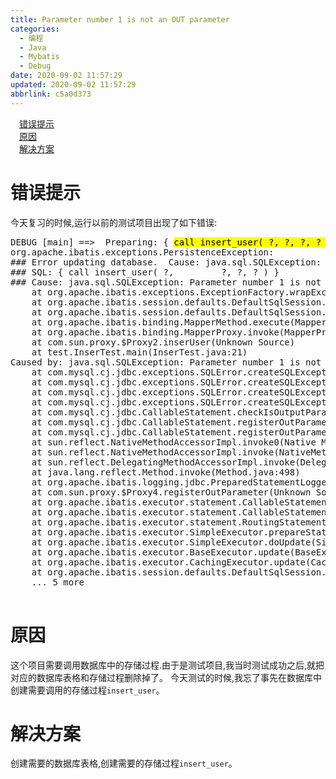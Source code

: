 ```yaml
---
title: Parameter number 1 is not an OUT parameter
categories: 
  - 编程
  - Java
  - Mybatis
  - Debug
date: 2020-09-02 11:57:29
updated: 2020-09-02 11:57:29
abbrlink: c5a0d373
---
```

<div id='my_toc'><a href="/blog/c5a0d373/#错误提示" class="header_1">错误提示</a>&nbsp;<br><a href="/blog/c5a0d373/#原因" class="header_1">原因</a>&nbsp;<br><a href="/blog/c5a0d373/#解决方案" class="header_1">解决方案</a>&nbsp;<br></div>
<style>.header_1{margin-left: 1em;}.header_2{margin-left: 2em;}.header_3{margin-left: 3em;}.header_4{margin-left: 4em;}.header_5{margin-left: 5em;}.header_6{margin-left: 6em;}</style>
<!--more-->
<script>if (navigator.platform.search('arm')==-1){document.getElementById('my_toc').style.display = 'none';}var e,p = document.getElementsByTagName('p');while (p.length>0) {e = p[0];e.parentElement.removeChild(e);}</script>

<!--end-->
# 错误提示
今天复习的时候,运行以前的测试项目出现了如下错误:
<pre>
DEBUG [main] ==&gt;  Preparing: { <mark>call insert_user( ?, ?, ?, ? )</mark> } 
org.apache.ibatis.exceptions.PersistenceException: 
&#35;&#35;&#35; Error updating database.  Cause: java.sql.SQLException: <mark>Parameter number 1 is not an OUT parameter</mark>
&#35;&#35;&#35; SQL: { call insert_user( ?,         ?, ?, ? ) }
&#35;&#35;&#35; Cause: java.sql.SQLException: Parameter number 1 is not an OUT parameter
	at org.apache.ibatis.exceptions.ExceptionFactory.wrapException(ExceptionFactory.java:30)
	at org.apache.ibatis.session.defaults.DefaultSqlSession.update(DefaultSqlSession.java:200)
	at org.apache.ibatis.session.defaults.DefaultSqlSession.insert(DefaultSqlSession.java:185)
	at org.apache.ibatis.binding.MapperMethod.execute(MapperMethod.java:57)
	at org.apache.ibatis.binding.MapperProxy.invoke(MapperProxy.java:59)
	at com.sun.proxy.$Proxy2.inserUser(Unknown Source)
	at test.InserTest.main(InserTest.java:21)
Caused by: java.sql.SQLException: Parameter number 1 is not an OUT parameter
	at com.mysql.cj.jdbc.exceptions.SQLError.createSQLException(SQLError.java:129)
	at com.mysql.cj.jdbc.exceptions.SQLError.createSQLException(SQLError.java:97)
	at com.mysql.cj.jdbc.exceptions.SQLError.createSQLException(SQLError.java:89)
	at com.mysql.cj.jdbc.exceptions.SQLError.createSQLException(SQLError.java:63)
	at com.mysql.cj.jdbc.CallableStatement.checkIsOutputParam(CallableStatement.java:643)
	at com.mysql.cj.jdbc.CallableStatement.registerOutParameter(CallableStatement.java:1714)
	at com.mysql.cj.jdbc.CallableStatement.registerOutParameter(CallableStatement.java:1722)
	at sun.reflect.NativeMethodAccessorImpl.invoke0(Native Method)
	at sun.reflect.NativeMethodAccessorImpl.invoke(NativeMethodAccessorImpl.java:62)
	at sun.reflect.DelegatingMethodAccessorImpl.invoke(DelegatingMethodAccessorImpl.java:43)
	at java.lang.reflect.Method.invoke(Method.java:498)
	at org.apache.ibatis.logging.jdbc.PreparedStatementLogger.invoke(PreparedStatementLogger.java:78)
	at com.sun.proxy.$Proxy4.registerOutParameter(Unknown Source)
	at org.apache.ibatis.executor.statement.CallableStatementHandler.registerOutputParameters(CallableStatementHandler.java:110)
	at org.apache.ibatis.executor.statement.CallableStatementHandler.parameterize(CallableStatementHandler.java:94)
	at org.apache.ibatis.executor.statement.RoutingStatementHandler.parameterize(RoutingStatementHandler.java:64)
	at org.apache.ibatis.executor.SimpleExecutor.prepareStatement(SimpleExecutor.java:86)
	at org.apache.ibatis.executor.SimpleExecutor.doUpdate(SimpleExecutor.java:49)
	at org.apache.ibatis.executor.BaseExecutor.update(BaseExecutor.java:117)
	at org.apache.ibatis.executor.CachingExecutor.update(CachingExecutor.java:76)
	at org.apache.ibatis.session.defaults.DefaultSqlSession.update(DefaultSqlSession.java:198)
	... 5 more

</pre>

# 原因
这个项目需要调用数据库中的存储过程.由于是测试项目,我当时测试成功之后,就把对应的数据库表格和存储过程删除掉了。
今天测试的时候,我忘了事先在数据库中创建需要调用的存储过程`insert_user`。
# 解决方案
创建需要的数据库表格,创建需要的存储过程`insert_user`。
